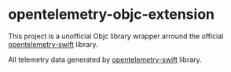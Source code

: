 # opentelemetry-objc-extension

This project is a unofficial Objc library wrapper arround the official [opentelemetry-swift](https://github.com/open-telemetry/opentelemetry-swift) library.

All telemetry data generated by [opentelemetry-swift](https://github.com/open-telemetry/opentelemetry-swift) library.
